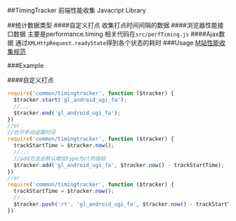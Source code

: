 ##TimingTracker
前端性能收集 Javacript Library

##统计数据类型
####自定义打点
收集打点时间间隔的数据
####浏览器性能接口数据
主要是performance.timing
相关代码在`src/perfTiming.js`
####Ajax数据
通过`XMLHttpRequest.readyState`得到各个状态的耗时
###Usage
[M站性能收集规范](http://wiki.amap.alibaba-inc.com/M:%E6%95%B0%E6%8D%AE%E6%94%B6%E9%9B%86%E8%A7%84%E8%8C%83)

###Example

####自定义打点
```js
require('common/timingtracker', function ($tracker) {
  $tracker.start('gl_android_ugi_fa');
  //...
  $tracker.end('gl_android_ugi_fa');
})
//or
//也可手动设置时间
require('common/timingtracker', function ($tracker) {
  trackStartTime = $tracker.now();
  //...
  //add方法会默认增加type为rt的指标
  $tracker.add('gl_android_ugi_fa', $tracker.now() - trackStartTime);
})
//or
require('common/timingtracker', function ($tracker) {
  trackStartTime = $tracker.now();
  //...
  $tracker.push('rt', 'gl_android_ugi_fa', $tracker.now() - trackStartTime);
})
```
